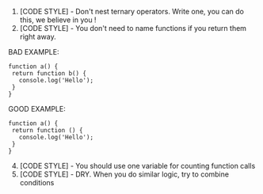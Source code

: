 1. [CODE STYLE] - Don't nest ternary operators. Write one, you can do this, we believe in you !
2. [CODE STYLE] - You don't need to name functions if you return them right away.

BAD EXAMPLE:
```
function a() {
 return function b() {
   console.log('Hello');
 }
}
```

GOOD EXAMPLE:
```
function a() {
 return function () {
   console.log('Hello');
 }
}
```


4. [CODE STYLE] - You should use one variable for counting function calls
5. [CODE STYLE] - DRY. When you do similar logic, try to combine conditions
